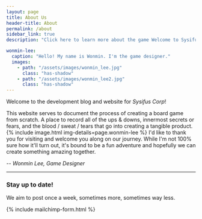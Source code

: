 ```yaml
---
layout: page
title: About Us
header-title: About
permalink: /about
sidebar_link: true
description: "Click here to learn more about the game Welcome to Sysifus Corp."

wonmin-lee:
  caption: "Hello! My name is Wonmin. I'm the game designer."
  images:
    - path: "/assets/images/wonmin_lee.jpg"
      class: "has-shadow"
    - path: "/assets/images/wonmin_lee2.jpg"
      class: "has-shadow"
---
```


Welcome to the development blog and website for _Sysifus Corp_!

This website serves to document the process of creating a board game from scratch. A place to record all of the ups & downs, innermost secrets or fears, and the blood / sweat / tears that go into creating a tangible product.
{% include image.html img-details=page.wonmin-lee %}
I'd like to thank you for visiting and welcome you along on our journey. While I'm not 100% sure how it'll turn out, it's bound to be a fun adventure and hopefully we can create something amazing together.

-- _Wonmin Lee, Game Designer_

---

### Stay up to date!
We aim to post once a week, sometimes more, sometimes way less.

{% include mailchimp-form.html %}
